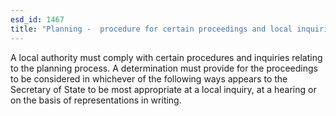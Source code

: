 ```yaml
---
esd_id: 1467
title: "Planning -  procedure for certain proceedings and local inquiries"
---
```


A local authority must comply with certain procedures and inquiries relating to the planning process.  A determination must provide for the proceedings to be considered in whichever of the following ways appears to the Secretary of State to be most appropriate at a local inquiry,  at a hearing or on the basis of representations in writing.

